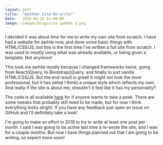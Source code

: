 ```yaml
---
layout: post
title:  "Another Site Re-write!"
date:   2018-02-22 12:00:00
image: /images/blog/site update 2.png
---
```


I decided it was about time for me to write my own site from scratch. I have had a website for awhile now, and done some basic things with HTML/CSS/JS, but this is the first time I've written a full site from scratch. I was used to mostly using what was already available, or being given a template. Not anymore!

This took me awhile mostly because I changed frameworks twice, going from React/jQuery, to Bootstrap/jQuery, and finally to just vanilla HTML/CSS/JS. But the end result is great! It might not look the most professional, but it has (what I think) a unique style which reflects my own. And really if the site is about me, shouldn't it feel like it has my personality? 

The code is all available [here](https://github.com/CorruptComputer/CorruptComputer.GitHub.io) for if anyone wants to take a peek. There are some tweaks that probably still need to be made, but for now I think everything looks alright. If you have any feedback just open an issue on GitHub and I'll definitely take a look!

I'm going to make an effort in 2018 to try to write at least one post per month. I said I was going to be active last time a re-wrote the site, and I was for a couple months. But now I have things planned out that I am going to be writing, so expect more soon!
